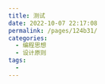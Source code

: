 ```yaml
---
title: 测试
date: 2022-10-07 22:17:08
permalink: /pages/124b31/
categories:
  - 编程思想
  - 设计原则
tags:
  - 
---
```

